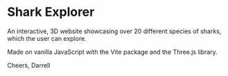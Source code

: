 # Shark Explorer

An interactive, 3D website showcasing over 20 different species of sharks, which the user can explore.

Made on vanilla JavaScript with the Vite package and the Three.js library.

Cheers,
Darrell
